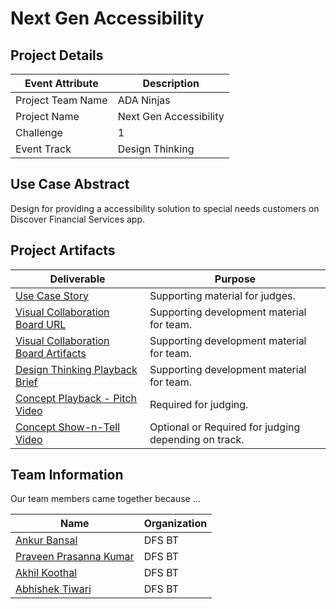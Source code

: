 
 
# Next Gen Accessibility


## Project Details

| Event Attribute| Description |
| --- | --- |
| Project Team Name | ADA Ninjas |
| Project Name | Next Gen Accessibility |
| Challenge | 1 |
| Event Track | Design Thinking |

## Use Case Abstract
Design for providing a accessibility solution to special needs customers on Discover Financial Services app.

## Project Artifacts


| Deliverable | Purpose |
| --- | --- |
| [Use Case Story](./challenges/challenge1/usecase/story-template.md) | Supporting material for judges. | 
| [Visual Collaboration Board URL](https://app.mural.co/t/myspace7053/m/myspace7053/1683302709312/5eb7a606e57b37429d0f984e13450278fdb2a676?sender=u7787d23de480ce8b22591474) | Supporting development material for team. | 
| [Visual Collaboration Board Artifacts](./hackproject/media/board) | Supporting development material for team. | 
| [Design Thinking Playback Brief](./presentations/playback-brief.pptx)| Supporting development material for team. | 
| [Concept Playback - Pitch Video](./media/videos/pitch-video.mp4)|  Required for judging. | 
| [Concept Show-n-Tell Video](./media/videos/demo-video.mp4) | Optional or Required for judging depending on track. | 




## Team Information

Our team members came together because ...
 
| Name | Organization |
| --- | --- |
| [Ankur Bansal](https://www.linkedin.com/mwlite/in/bansalankur) | DFS BT |
| [Praveen Prasanna Kumar](https://www.linkedin.com/in/praveenprasanna84/) | DFS BT |
| [Akhil Koothal](https://www.linkedin.com/in/akhil-koothal/) | DFS BT |
| [Abhishek Tiwari](https://www.linkedin.com/in/abhishektiwari39/) | DFS BT|


